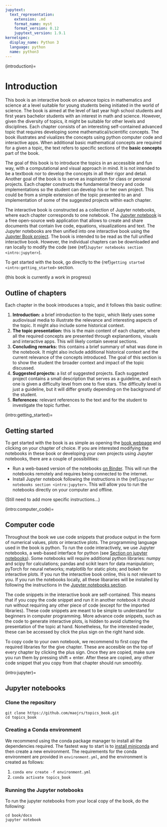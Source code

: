 ```yaml
---
jupytext:
  text_representation:
    extension: .md
    format_name: myst
    format_version: 0.12
    jupytext_version: 1.9.1
kernelspec:
  display_name: Python 3
  language: python
  name: python3
---
```


(introduction)=

# Introduction

This book is an interactive book on advance topics in mathematics and science at a level suitable for young students being initiated in the world of science. The book is aimed at the level of last year high school students and first years bachelor students with an interest in math and science. However, given the diversity of topics, it might be suitable for other levels and disciplines. Each chapter consists of an interesting self-contained advanced topic that requires developing some mathematical/scientific concepts. The book illustrates and viualizes the concepts using python computer code and interactive apps. When additional basic mathematical concepts are required for a given a topic, the text refers to specific sections of the **basic concepts** part of the book. 

The goal of this book is to introduce the topics in an accessible and fun way, with a computational and visual approach in mind. It is not intended to be a textbook nor to develop the concepts in all their rigor and detail. Another goal of the book is to serve as inspiration for class or personal projects. Each chapter constructs the fundamental theory and code implementations so the student can develop his or her own project. This could be from a simple extension of the topic presented to an and implementation of some of the suggested projects within each chapter.

The interactive book is constructed as a collection of Jupyter notebooks, where each chapter corresponds to one notebook. The [Jupyter notebook](https://jupyter.org) is a free open-source web application that allows to create and share documents that contain live code, equations, visualizations and text. The Jupyter notebooks are then unified into one interactive book using the [Jupyter Book project](https://jupyterbook.org). The book is intended to be read as the full unified interactive book. However, the individual chapters can be downloaded and ran locally to modify the code (see {ref}`Jupyter notebooks section <intro:jupyter>`).

To get started with the book, go directly to the {ref}`getting started <intro:getting_started>` section.

(this book is currently a work in progress)

## Outline of chapters
Each chapter in the book introduces a topic, and it follows this basic outline:

1. **Introduction:** a brief introduction to the topic, which likely uses some audiovisual media to illustrate the relevance and interesting aspects of the topic. It might also include some historical context. 
2. **The topic presentation:** this is the main content of each chapter, where all the required concepts are presented through explanantions, visuals and interactive apps. This will likely contain several sections.  
3. **Concluding remarks:** this contains a brief summary of what was done in the notebook. It might also include additional historical context and the current relevance of the concepts introduced. The goal of this section is to show the student the broader context and impact of the topic discussed. 
4. **Suggested projects:** a list of suggested projects. Each suggested project contains a small description that serves as a guideline, and each one is given a difficulty level from one to five stars. The difficulty level is just a guideline, but it will differ greatly depending on the background of the student.
5. **References:** relevant references to the text and for the student to investigate the topic further.

(intro:getting_started)= 
## Getting started

To get started with the book is as simple as opening the [book webpage](./index.ipynb) and clicking on your chapter of choice. If you are interested modifying the notebooks in these book or developing your own projects using Jupyter notebooks, there are a couple of possibilities:

- Run a web-based version of the notebooks [on Binder](https://mybinder.org/v2/gh/maojrs/topics_book/master?urlpath=tree/book/docs/index.ipynb). This will run the notebooks remotely and requires being connected to the internet.
- Install Jupyter notebook following the instructions in the {ref}`Jupyter notebooks section <intro:jupyter>`. This will allow you to run the notebooks directly on your computer and offline. 

(Still need to add more specific instructions...)

[](intro:getting_started)

(intro:computer_code)= 
## Computer code
Throughout the book we use code snippets that produce output in the form of numerical values, plots or interactive plots. The programming language used in the book is python. To run the code interactively, we use Jupyter notebooks, a web-based interface for python (see [Section on jupyter notebooks](intro:jupyter)). Some notebooks will require additional python libraries: numpy and scipy for calculations; pandas and scikit learn for data manipulation; pyTorch for neural networks; matplotlib for static plots; and bokeh for interactive plots. If you run the interactive book online, this is not relevant to you. If you run the notebooks locally, all these libararies will be installed by following the instructions in the [Jupyter notebooks section](intro:jupyter).

The code snippets in the interactive book are self-contained. This means that if you copy the code snippet and run it in another notebook it should run without requiring any other piece of code (except for the imported libraries). These code snippets are meant to be simple to understand for beginners in computer programming. More advance code snippets, such as the code to generate interactive plots, is hidden to avoid cluttering the presentation of the topic at hand. Nonetheless, for the interested reader, these can be accessed by click the plus sign on the right hand side. 

To copy code to your own notebook, we recommend to first copy the required libraries for the give chapter. These are accesible on the top of every chapter by clicking the plus sign. Once they are copied, make sure you run them by pressing shift + enter. After these are copied, any other code snippet that you copy from that chapter should run smoothly.


(intro:jupyter)= 
## Jupyter notebooks
### Clone the repository
```
git clone https://github.com/maojrs/topics_book.git
cd topics_book
```

### Creating a Conda environment
We recommend using the conda package manager to install all the dependencies required. The fastest way to start is to [install miniconda](https://conda.io/projects/conda/en/latest/user-guide/install/index.html) and then create a new environment. The requirements for the conda environment are provided in `environment.yml`, and the environment is created as follows:

1. `conda env create -f environment.yml`
2. `conda activate topics_book`

### Running the Jupyter notebooks
To run the jupyter notebooks from your local copy of the book, do the following:
```
cd book/docs
jupyter notebook
```

```{code-cell} ipython3

```
